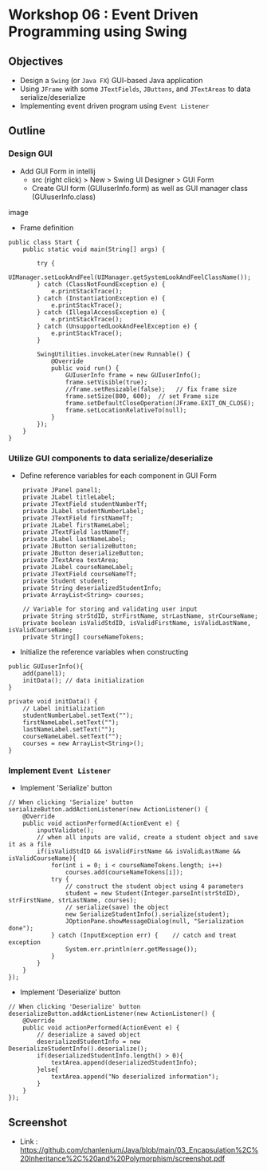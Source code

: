 # Workshop 06 : Event Driven Programming using Swing

## Objectives
* Design a `Swing` (or `Java FX`) GUI-based Java application
* Using `JFrame` with some `JTextFields`, `JButtons`, and `JTextAreas` to data serialize/deserialize
* Implementing event driven program using `Event Listener`

## Outline
### Design GUI
* Add GUI Form in intellij
    * src (right click) > New > Swing UI Designer > GUI Form 
    * Create GUI form (GUIuserInfo.form) as well as GUI manager class (GUIuserInfo.class)

image

* Frame definition
```
public class Start {
    public static void main(String[] args) {

        try {
            UIManager.setLookAndFeel(UIManager.getSystemLookAndFeelClassName());
        } catch (ClassNotFoundException e) {
            e.printStackTrace();
        } catch (InstantiationException e) {
            e.printStackTrace();
        } catch (IllegalAccessException e) {
            e.printStackTrace();
        } catch (UnsupportedLookAndFeelException e) {
            e.printStackTrace();
        }

        SwingUtilities.invokeLater(new Runnable() {
            @Override
            public void run() {
                GUIuserInfo frame = new GUIuserInfo();
                frame.setVisible(true);
                //frame.setResizable(false);   // fix frame size
                frame.setSize(800, 600);  // set Frame size
                frame.setDefaultCloseOperation(JFrame.EXIT_ON_CLOSE);
                frame.setLocationRelativeTo(null);
            }
        });
    }
}
```

### Utilize GUI components to data serialize/deserialize
* Define reference variables for each component in GUI Form
```
    private JPanel panel1;
    private JLabel titleLabel;
    private JTextField studentNumberTf;
    private JLabel studentNumberLabel;
    private JTextField firstNameTf;
    private JLabel firstNameLabel;
    private JTextField lastNameTf;
    private JLabel lastNameLabel;
    private JButton serializeButton;
    private JButton deserializeButton;
    private JTextArea textArea;
    private JLabel courseNameLabel;
    private JTextField courseNameTf;
    private Student student;
    private String deserializedStudentInfo;
    private ArrayList<String> courses;

    // Variable for storing and validating user input
    private String strStdID, strFirstName, strLastName, strCourseName;
    private boolean isValidStdID, isValidFirstName, isValidLastName, isValidCourseName;
    private String[] courseNameTokens;
```

* Initialize the reference variables when constructing 
```
public GUIuserInfo(){
    add(panel1);
    initData(); // data initialization
}

private void initData() {
    // Label initialization
    studentNumberLabel.setText("");
    firstNameLabel.setText("");
    lastNameLabel.setText("");
    courseNameLabel.setText("");
    courses = new ArrayList<String>();
}
```

### Implement `Event Listener`
* Implement 'Serialize' button
```
// When clicking 'Serialize' button
serializeButton.addActionListener(new ActionListener() {
    @Override
    public void actionPerformed(ActionEvent e) {
        inputValidate();
        // when all inputs are valid, create a student object and save it as a file
        if(isValidStdID && isValidFirstName && isValidLastName && isValidCourseName){
            for(int i = 0; i < courseNameTokens.length; i++)
                courses.add(courseNameTokens[i]);
            try {
                // construct the student object using 4 parameters
                student = new Student(Integer.parseInt(strStdID), strFirstName, strLastName, courses);
                // serialize(save) the object
                new SerializeStudentInfo().serialize(student);
                JOptionPane.showMessageDialog(null, "Serialization done");
            } catch (InputException err) {    // catch and treat exception
                System.err.println(err.getMessage());
            }
        }
    }
});
```

* Implement 'Deserialize' button
```
// When clicking 'Deserialize' button
deserializeButton.addActionListener(new ActionListener() {
    @Override
    public void actionPerformed(ActionEvent e) {
        // deserialize a saved object
        deserializedStudentInfo = new DeserializeStudentInfo().deserialize();
        if(deserializedStudentInfo.length() > 0){
            textArea.append(deserializedStudentInfo);
        }else{
            textArea.append("No deserialized information");
        }
    }
});
```

## Screenshot
* Link : https://github.com/chanlenium/Java/blob/main/03_Encapsulation%2C%20Inheritance%2C%20and%20Polymorphism/screenshot.pdf
